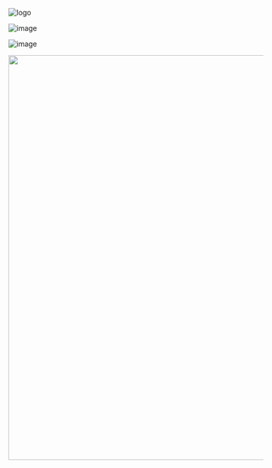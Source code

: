 ![logo](https://raw.githubusercontent.com/adi1090x/archlinux/master/images/logo_vbox.png) <br />

![image](https://raw.githubusercontent.com/adi1090x/archlinux/master/images/vbox.jpeg) <br />

![image](https://raw.githubusercontent.com/adi1090x/archlinux/master/images/vbox/vbox_1.png) <br />

<p align="center">
  <img width="800" src="https://raw.githubusercontent.com/adi1090x/archlinux/master/images/vbox/vbox_1.png">
</p>
